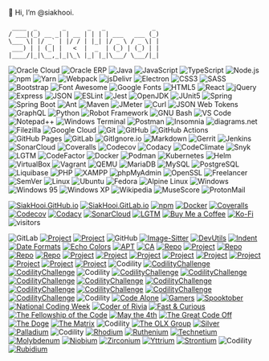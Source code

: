 👋 Hi, I’m @siakhooi.

```
 ____  _       _      _   _             _
/ ___|(_) __ _| | __ | | | | ___   ___ (_)
\___ \| |/ _` | |/ / | |_| |/ _ \ / _ \| |
 ___) | | (_| |   <  |  _  | (_) | (_) | |
|____/|_|\__,_|_|\_\ |_| |_|\___/ \___/|_|
```

![Oracle Cloud](https://img.shields.io/badge/-Oracle%20Cloud-black?logo=oracle&logoColor=red)
![Oracle ERP](https://img.shields.io/badge/-Oracle%20ERP-black?logo=oracle&logoColor=red)
![Java](https://img.shields.io/badge/-Java-black?logo=openjdk)
![JavaScript](https://img.shields.io/badge/-JavaScript-black?logo=javascript)
![TypeScript](https://img.shields.io/badge/-TypeScript-black?logo=typescript)
![Node.js](https://img.shields.io/badge/-Node.js-black?logo=nodedotjs)
![npm](https://img.shields.io/badge/-npm-black?logo=npm)
![Yarn](https://img.shields.io/badge/-yarn-black?logo=yarn)
![Webpack](https://img.shields.io/badge/-Webpack-black?logo=webpack)
![jsDelivr](https://img.shields.io/badge/-jsDelivr-black?logo=jsdelivr)
![Electron](https://img.shields.io/badge/-Electron-black?logo=electron)
![CSS3](https://img.shields.io/badge/-CSS3-black?logo=css3&logoColor=blue)
![SASS](https://img.shields.io/badge/-Sass-black?logo=sass)
![Bootstrap](https://img.shields.io/badge/-Bootstrap-black?logo=bootstrap)
![Font Awesome](https://img.shields.io/badge/-Font%20Awesome-black?logo=fontawesome)
![Google Fonts](https://img.shields.io/badge/-Google%20Fonts-black?logo=googlefonts)
![HTML5](https://img.shields.io/badge/-HTML5-black?logo=html5)
![React](https://img.shields.io/badge/-React-black?logo=react)
![jQuery](https://img.shields.io/badge/-jQuery-black?logo=jquery)
![Express](https://img.shields.io/badge/-Express-black?logo=express)
![JSON](https://img.shields.io/badge/-JSON-black?logo=json)
![ESLint](https://img.shields.io/badge/-ESLint-black?logo=eslint)
![Jest](https://img.shields.io/badge/-Jest-black?logo=jest&logoColor=red)
![OpenJDK](https://img.shields.io/badge/-OpenJDK-black?logo=openjdk)
![JUnit5](https://img.shields.io/badge/-Junit5-black?logo=junit5)
![Spring](https://img.shields.io/badge/-Spring-black?logo=spring)
![Spring Boot](https://img.shields.io/badge/-Spring%20Boot-black?logo=springboot)
![Ant](https://img.shields.io/badge/-Ant-black?logo=apacheant)
![Maven](https://img.shields.io/badge/-Maven-black?logo=apachemaven)
![JMeter](https://img.shields.io/badge/-JMeter-black?logo=apachejmeter)
![Curl](https://img.shields.io/badge/-curl-black?logo=curl)
![JSON Web Tokens](https://img.shields.io/badge/-JSON%20Web%20Tokens-black?logo=jsonwebtokens)
![GraphQL](https://img.shields.io/badge/-GraphQL-black?logo=graphql)
![Python](https://img.shields.io/badge/-Python-black?logo=python)
![Robot Framework](https://img.shields.io/badge/-Robot%20Framework-black?logo=robotframework)
![GNU Bash](https://img.shields.io/badge/-GNU%20Bash-black?logo=gnubash)
![VS Code](https://img.shields.io/badge/-VSCode-black?logo=visualstudiocode&logoColor=blue)
![Notepad++](https://img.shields.io/badge/-Notepad++-black?logo=notepadplusplus)
![Windows Terminal](https://img.shields.io/badge/-Windows%20Terminal-black?logo=windowsterminal)
![Postman](https://img.shields.io/badge/-Postman-black?logo=postman)
![Insomnia](https://img.shields.io/badge/-Insomnia-black?logo=insomnia)
![diagrams.net](https://img.shields.io/badge/-diagrams.net-black?logo=diagramsdotnet)
![Filezilla](https://img.shields.io/badge/-Filezilla-black?logo=filezilla)
![Google Cloud](https://img.shields.io/badge/-Google%20Cloud-black?logo=googlecloud)
![Git](https://img.shields.io/badge/-Git-black?logo=git)
![GitHub](https://img.shields.io/badge/-GitHub-black?logo=github)
![GitHub Actions](https://img.shields.io/badge/-GitHub%20Actions-black?logo=githubactions)
![GitHub Pages](https://img.shields.io/badge/-GitHub%20Pages-black?logo=githubpages)
![GitLab](https://img.shields.io/badge/-GitLab-black?logo=gitlab)
![GitIgnore.io](https://img.shields.io/badge/-GitIgnore.io-black?logo=gitignoredotio)
![Markdown](https://img.shields.io/badge/-Markdown-black?logo=markdown)
![Gerrit](https://img.shields.io/badge/-Gerrit-black?logo=gerrit)
![Jenkins](https://img.shields.io/badge/-Jenkins-black?logo=jenkins)
![SonarCloud](https://img.shields.io/badge/-SonarCloud-black?logo=sonarcloud)
![Coveralls](https://img.shields.io/badge/-Coveralls-black?logo=coveralls)
![Codecov](https://img.shields.io/badge/-Codecov-black?logo=codecov)
![Codacy](https://img.shields.io/badge/-Codacy-black?logo=codacy)
![CodeClimate](https://img.shields.io/badge/-CodeClimate-black?logo=codeclimate)
![Snyk](https://img.shields.io/badge/-Snyk-black?logo=snyk)
![LGTM](https://img.shields.io/badge/-LGTM-black?logo=lgtm)
![CodeFactor](https://img.shields.io/badge/-CodeFactor-black?logo=codefactor)
![Docker](https://img.shields.io/badge/-Docker-black?logo=docker)
![Podman](https://img.shields.io/badge/-Podman-black?logo=podman)
![Kubernetes](https://img.shields.io/badge/-Kubernetes-black?logo=kubernetes)
![Helm](https://img.shields.io/badge/-Helm-black?logo=helm)
![VirtualBox](https://img.shields.io/badge/-VirtualBox-black?logo=virtualbox)
![Vagrant](https://img.shields.io/badge/-Vagrant-black?logo=vagrant)
![QEMU](https://img.shields.io/badge/-QEMU-black?logo=qemu)
![MariaDB](https://img.shields.io/badge/-MariaDB-black?logo=mariadb)
![MySQL](https://img.shields.io/badge/-MySQL-black?logo=mysql)
![PostgreSQL](https://img.shields.io/badge/-PostgreSQL-black?logo=postgresql)
![Liquibase](https://img.shields.io/badge/-Liquibase-black?logo=liquibase)
![PHP](https://img.shields.io/badge/-PHP-black?logo=php)
![XAMPP](https://img.shields.io/badge/-XAMPP-black?logo=xampp&logoColor=blue)
![phpMyAdmin](https://img.shields.io/badge/-phpMyAdmin-black?logo=phpmyadmin&logoColor=blue)
![OpenSSL](https://img.shields.io/badge/-OpenSSL-black?logo=openssl)
![Freelancer](https://img.shields.io/badge/-Freelancer-black?logo=freelancer)
![SemVer](https://img.shields.io/badge/-Semver-black?logo=semver)
![Linux](https://img.shields.io/badge/-Linux-black?logo=linux)
![Ubuntu](https://img.shields.io/badge/-Ubuntu-black?logo=ubuntu)
![Fedora](https://img.shields.io/badge/-Fedora-black?logo=fedora)
![Alpine Linux](https://img.shields.io/badge/-Alpine%20Linux-black?logo=alpinelinux)
![Windows](https://img.shields.io/badge/-Windows-black?logo=windows)
![Windows 95](https://img.shields.io/badge/-Windows%2095-black?logo=windows95)
![Windows XP](https://img.shields.io/badge/-Windows%20XP-black?logo=windowsxp)
![Wikipedia](https://img.shields.io/badge/-Wikipedia-black?logo=wikipedia)
![MuseScore](https://img.shields.io/badge/-MuseScore-black?logo=musescore)
![ProtonMail](https://img.shields.io/badge/-ProtonMail-black?logo=protonmail)
	
[![SiakHooi.GitHub.io](https://img.shields.io/badge/Pages-SiakHooi.GitHub.io-3dc55c?logo=githubpages)](https://siakhooi.github.io)
[![SiakHooi.GitLab.io](https://img.shields.io/badge/Pages-SiakHooi.GitLab.io-3dc55c?logo=gitlab)](https://siakhooi.gitlab.io)
[![npm](https://img.shields.io/badge/Profile-npm-3dc55c?logo=npm)](https://www.npmjs.com/~siakhooi)
[![Docker](https://img.shields.io/badge/Profile-Docker-3dc55c?logo=docker)](https://hub.docker.com/u/siakhooi)
[![Coveralls](https://img.shields.io/badge/Profile-Coveralls-3dc55c?logo=coveralls)](https://coveralls.io/github/siakhooi)
[![Codecov](https://img.shields.io/badge/Profile-Codecov-3dc55c?logo=codecov)](https://app.codecov.io/gh/siakhooi)
[![Codacy](https://img.shields.io/badge/Profile-Codacy-3dc55c?logo=codacy)](https://app.codacy.com/gh/siakhooi)
[![SonarCloud](https://img.shields.io/badge/Profile-SonarCloud-3dc55c?logo=sonarcloud)](https://sonarcloud.io/organizations/siakhooi/projects)
[![LGTM](https://img.shields.io/badge/Profile-LGTM-3dc55c?logo=lgtm)](https://lgtm.com/people/siakhooi)
[![Buy Me a Coffee](https://img.shields.io/badge/Funding-BuyMeACoffee-33cb56.svg?logo=buymeacoffee)](https://www.buymeacoffee.com/siakhooi)
[![Ko-Fi](https://img.shields.io/badge/Funding-Ko%20Fi-33cb56.svg?logo=kofi)](https://ko-fi.com/siakhooi)
![visitors](https://visitor-badge.glitch.me/badge?page_id=siakhooi.siakhooi&left_color=grey&right_color=brightgreen)

![GitLab](https://img.shields.io/badge/Projects-@GitLab-3dc55c?labelColor=grey)
[![Project](https://img.shields.io/badge/-https://syur.ga-silver)](https://syur.ga)
[![Project](https://img.shields.io/badge/-Public%20API-silver?logo=json)](https://siakhooi.gitlab.io/public-api/)
![GitHub](https://img.shields.io/badge/Projects-@GitHub-3dc55c?labelColor=grey)
[![Image-Sitter](https://img.shields.io/badge/-Image%20Sitter-silver?logo=linux)](https://github.com/siakhooi/image-sitter)
[![DevUtils](https://img.shields.io/badge/-DevUtils-silver?logo=linux)](https://github.com/siakhooi/bash-devutils)
[![Indent](https://img.shields.io/badge/-Indent-silver?logo=linux)](https://github.com/siakhooi/bash-devutils-indent)
[![Date Formats](https://img.shields.io/badge/-Date%20Formats-silver?logo=linux)](https://github.com/siakhooi/bash-devutils-date-formats)
[![Echo Colors](https://img.shields.io/badge/-Echo%20Colors-silver?logo=linux)](https://github.com/siakhooi/bash-devutils-echo-colors)
[![APT](https://img.shields.io/badge/-APT%20Repository-silver?logo=linux)](https://siakhooi.github.io/apt/)
[![CA](https://img.shields.io/badge/-CA-silver?logo=openssl)](https://siakhooi.github.io/ca)
[![Repo](https://img.shields.io/badge/-Box--Drawing-silver?logo=typescript)](https://github.com/siakhooi/ts-box-drawing)
[![Project](https://img.shields.io/badge/-https://bukusa.ga-silver)](https://bukusa.ga)
[![Repo](https://img.shields.io/badge/-Number--to--chinese--words-silver?logo=typescript)](https://siakhooi.github.io/ts-number-to-chinese-words/)
[![Repo](https://img.shields.io/badge/-SCP--sync--to--local-silver?logo=nodedotjs)](https://github.com/siakhooi/nodejs-scp-sync-to-local)
[![Repo](https://img.shields.io/badge/-URL%20Shortener-silver?logo=express)](https://github.com/siakhooi/expressjs-url-shortener/)
[![Project](https://img.shields.io/badge/-Tic--Tac--Toe-silver?logo=react)](https://siakhooi.github.io/reactjs-tutorial-tic-tac-toe/)
[![Project](https://img.shields.io/badge/-MPs%203D%20Table-silver?logo=css3)](https://siakhooi.github.io/css3d_friendtable/)
[![Project](https://img.shields.io/badge/-PI%20with%20Leibniz%20formula-silver?logo=openjdk)](https://github.com/siakhooi/java-pi)
[![Project](https://img.shields.io/badge/-Clock%20Mouse%20Pointer-silver?logo=javascript)](https://siakhooi.github.io/javascript-clock-mouse-pointer/)
[![Project](https://img.shields.io/badge/-Web%20Starter-silver?logo=docker)](https://siakhooi.github.io/docker-starter-web/)
[![Project](https://img.shields.io/badge/-Vagrant%20Collections-silver?logo=vagrant)](https://github.com/siakhooi/vagrant-collections)
[![Project](https://img.shields.io/badge/-G5%20Java%20Application%20Framework-silver?logo=openjdk)](https://siakhooi.github.io/java-g5-framework/)
[![Project](https://img.shields.io/badge/-MyWise%20Framework-silver?logo=php)](https://github.com/siakhooi/mywise)
[![Project](https://img.shields.io/badge/-Tionghua.info-silver?logo=php)](https://github.com/siakhooi/mywise-tionghua)
![Codility](https://img.shields.io/badge/Codility-@2023-3dc55c?labelColor=grey)
[![CodilityChallenge](https://img.shields.io/badge/-Pi%20Challenge-gold)](https://github.com/siakhooi/codility-pi-challenge-2023)
[![CodilityChallenge](https://img.shields.io/badge/-Year%20of%20the%20Rabbit-gold)](https://github.com/siakhooi/codility-year-of-the-rabbit-2023)
![Codility](https://img.shields.io/badge/Codility-@2022-3dc55c?labelColor=grey)
[![CodilityChallenge](https://img.shields.io/badge/-Carol%20of%20the%20Code-gold)](https://github.com/siakhooi/codility-carol-of-the-code-2022)
[![CodilityChallenge](https://img.shields.io/badge/-Game%20of%20Codes-blue)](https://github.com/siakhooi/codility-game-of-codes-2022)
[![CodilityChallenge](https://img.shields.io/badge/-National%20Coding%20Week-blue)](https://github.com/siakhooi/codility-national-coding-week-2022)
[![CodilityChallenge](https://img.shields.io/badge/-Jurassic%20Code-blue)](https://github.com/siakhooi/codility-jurassic-code-2022)
[![CodilityChallenge](https://img.shields.io/badge/-Fury%20Road-blue)](https://github.com/siakhooi/codility-fury-road-2022)
[![CodilityChallenge](https://img.shields.io/badge/-Bug%20Wars:%20The%20Last%20Hope-blue)](https://github.com/siakhooi/codility-bug-wars2022)
[![CodilityChallenge](https://img.shields.io/badge/-Muad'Dib's-blue)](https://github.com/siakhooi/codility-muaddib-2022)
[![CodilityChallenge](https://img.shields.io/badge/-Year%20of%20the%20Tiger-blue)](https://github.com/siakhooi/codility-year-of-the-tiger-2022)
[![CodilityChallenge](https://img.shields.io/badge/-Pair%20a%20Coder-blue)](https://github.com/siakhooi/codility-pairacoder-2022)
![Codility](https://img.shields.io/badge/Codility-@2021-3dc55c?labelColor=grey)
[![Code Alone](https://img.shields.io/badge/-Code%20Alone-blue)](https://github.com/siakhooi/codility-codealone-2021)
[![Gamers](https://img.shields.io/badge/-Gamers-blue)](https://github.com/siakhooi/codility-gamers-2021)
[![Spooktober](https://img.shields.io/badge/-Spooktober-blue)](https://github.com/siakhooi/codility-spooktober-2021)
[![National Coding Week](https://img.shields.io/badge/-National%20Coding%20Week-blue)](https://github.com/siakhooi/codility-national-coding-week-2021)
[![Coder of Rivia](https://img.shields.io/badge/-Coder%20of%20Rivia-blue)](https://github.com/siakhooi/codility-coder-of-rivia-2021)
[![Fast & Curious](https://img.shields.io/badge/-Fast%20&%20Curious-blue)](https://github.com/siakhooi/codility-fast-and-curious-2021)
[![The Fellowship of the Code](https://img.shields.io/badge/-The%20Fellowship%20of%20the%20Code-blue)](https://github.com/siakhooi/codility-fellowship-of-the-code-2021)
[![May the 4th](https://img.shields.io/badge/-May%20the%204th-blue)](https://github.com/siakhooi/codility-may-the-4th-2021)
[![The Great Code Off](https://img.shields.io/badge/-The%20Great%20Code%20Off-blue)](https://github.com/siakhooi/codility-great-code-off-2021)
[![The Doge](https://img.shields.io/badge/-The%20Doge-blue)](https://github.com/siakhooi/codility-doge-2021)
[![The Matrix](https://img.shields.io/badge/-The%20Matrix-blue)](https://github.com/siakhooi/codility-matrix-2021)
![Codility](https://img.shields.io/badge/Codility-@2020-3dc55c?labelColor=grey)
[![The OLX Group](https://img.shields.io/badge/-The%20OLX%20Group-blue)](https://github.com/siakhooi/codility-olx-group-2020)
[![Silver](https://img.shields.io/badge/-Silver-blue)](https://github.com/siakhooi/codility-silver-2020)
[![Palladium](https://img.shields.io/badge/-Palladium-blue)](https://github.com/siakhooi/codility-palladium-2020)
![Codility](https://img.shields.io/badge/Codility-@2019-3dc55c?labelColor=grey)
[![Rhodium](https://img.shields.io/badge/-Rhodium-blue)](https://github.com/siakhooi/codility-rhodium-2019)
[![Ruthenium](https://img.shields.io/badge/-Ruthenium-blue)](https://github.com/siakhooi/codility-ruthenium-2019)
[![Technetium](https://img.shields.io/badge/-Technetium-blue)](https://github.com/siakhooi/codility-technetium-2019)
[![Molybdenum](https://img.shields.io/badge/-Molybdenum-blue)](https://github.com/siakhooi/codility-molybdenum-2019)
[![Niobium](https://img.shields.io/badge/-Niobium-blue)](https://github.com/siakhooi/codility-niobium-2019)
[![Zirconium](https://img.shields.io/badge/-Zirconium-blue)](https://github.com/siakhooi/codility-zirconium-2019)
[![Yttrium](https://img.shields.io/badge/-Yttrium-blue)](https://github.com/siakhooi/codility-yttrium-2019)
[![Strontium](https://img.shields.io/badge/-Strontium-blue)](https://github.com/siakhooi/codility-strontium-2019)
![Codility](https://img.shields.io/badge/Codility-@2018-3dc55c?labelColor=grey)
[![Rubidium](https://img.shields.io/badge/-Rubidium-blue)](https://github.com/siakhooi/codility-rubidium-2018)
